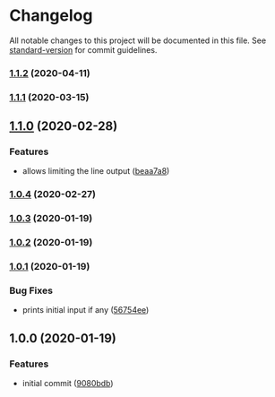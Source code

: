 # Changelog

All notable changes to this project will be documented in this file. See [standard-version](https://github.com/conventional-changelog/standard-version) for commit guidelines.

### [1.1.2](https://github.com/msg-labs/cli-prompt-list/compare/v1.1.1...v1.1.2) (2020-04-11)

### [1.1.1](https://github.com/msg-labs/cli-prompt-list/compare/v1.1.0...v1.1.1) (2020-03-15)

## [1.1.0](https://github.com/msg-labs/cli-prompt-list/compare/v1.0.4...v1.1.0) (2020-02-28)


### Features

* allows limiting the line output ([beaa7a8](https://github.com/msg-labs/cli-prompt-list/commit/beaa7a8a0dece3676737b7c33e684445a981bd6e))

### [1.0.4](https://github.com/msg-labs/cli-prompt-list/compare/v1.0.3...v1.0.4) (2020-02-27)

### [1.0.3](https://github.com/msg-labs/cli-prompt-list/compare/v1.0.2...v1.0.3) (2020-01-19)

### [1.0.2](https://github.com/msg-labs/cli-prompt-list/compare/v1.0.1...v1.0.2) (2020-01-19)

### [1.0.1](https://github.com/msg-labs/cli-prompt-list/compare/v1.0.0...v1.0.1) (2020-01-19)


### Bug Fixes

* prints initial input if any ([56754ee](https://github.com/msg-labs/cli-prompt-list/commit/56754ee1867563d78c95bda1ec73761dc30c334c))

## 1.0.0 (2020-01-19)


### Features

* initial commit ([9080bdb](https://github.com/msg-labs/cli-prompt-list/commit/9080bdb884f3579a07d9dfe2e92731495997e38f))
